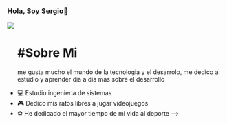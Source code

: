 ### Hola, Soy Sergio👋

<img src=https://github.com/SergioVargas22/SergioVargas22/issues/1#issue-2278250899>

<ol>
<h1>#Sobre Mi</h1>
<p>me gusta mucho el mundo de la tecnologia y el desarrolo, me dedico al estudio y aprender dia a dia mas sobre el desarrollo </p>
</ol>

- 💻 Estudio ingenieria de sistemas 
- 🎮 Dedico mis ratos libres a jugar videojuegos 
- ⚽ He dedicado el mayor tiempo de mi vida al deporte
-->
